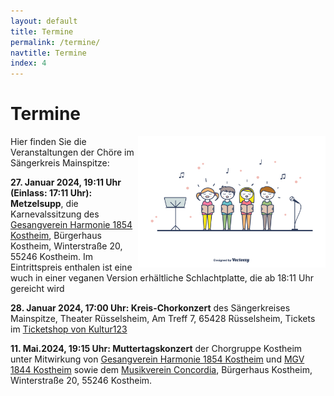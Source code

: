 ```yaml
---
layout: default
title: Termine
permalink: /termine/
navtitle: Termine
index: 4
---
```

# Termine
<img style="width: 300px; float: right;" alt="Chor" src="/Saengerkreis/choir4.svg">

Hier finden Sie die Veranstaltungen der Chöre im Sängerkreis Mainspitze:


**27. Januar 2024, 19:11 Uhr (Einlass: 17:11 Uhr): Metzelsupp**, die Karnevalssitzung des [Gesangverein Harmonie 1854 Kostheim](http://gv-harmonie-1854.de/), Bürgerhaus Kostheim, Winterstraße 20, 55246 Kostheim. Im Eintrittspreis enthalen ist eine wuch in einer veganen Version erhältliche Schlachtplatte, die ab 18:11 Uhr gereicht wird

**28. Januar 2024, 17:00 Uhr: Kreis-Chorkonzert** des Sängerkreises Mainspitze, Theater Rüsselsheim, Am Treff 7, 65428 Rüsselsheim, Tickets im [Ticketshop von Kultur123](https://theater-ruesselsheim.reservix.de/p/reservix/event/2130664)

**11. Mai.2024, 19:15 Uhr: Muttertagskonzert** der Chorgruppe Kostheim unter Mitwirkung von [Gesangverein Harmonie 1854 Kostheim](http://gv-harmonie-1854.de/) und [MGV 1844 Kostheim](https://mgv1844.de/) sowie dem [Musikverein Concordia](https://www.musikverein-concordia.de/), Bürgerhaus Kostheim, Winterstraße 20, 55246 Kostheim. 

 

<br><br><br><br><br><br><br><br><br><br><br>
